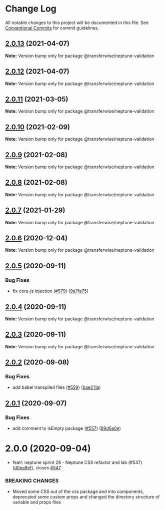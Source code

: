 # Change Log

All notable changes to this project will be documented in this file.
See [Conventional Commits](https://conventionalcommits.org) for commit guidelines.

## [2.0.13](https://github.com/transferwise/neptune-web/compare/@transferwise/neptune-validation@2.0.12...@transferwise/neptune-validation@2.0.13) (2021-04-07)

**Note:** Version bump only for package @transferwise/neptune-validation





## [2.0.12](https://github.com/transferwise/neptune-web/compare/@transferwise/neptune-validation@2.0.11...@transferwise/neptune-validation@2.0.12) (2021-04-07)

**Note:** Version bump only for package @transferwise/neptune-validation





## [2.0.11](https://github.com/transferwise/neptune-web/compare/@transferwise/neptune-validation@2.0.10...@transferwise/neptune-validation@2.0.11) (2021-03-05)

**Note:** Version bump only for package @transferwise/neptune-validation





## [2.0.10](https://github.com/transferwise/neptune-web/compare/@transferwise/neptune-validation@2.0.9...@transferwise/neptune-validation@2.0.10) (2021-02-09)

**Note:** Version bump only for package @transferwise/neptune-validation





## [2.0.9](https://github.com/transferwise/neptune-web/compare/@transferwise/neptune-validation@2.0.8...@transferwise/neptune-validation@2.0.9) (2021-02-08)

**Note:** Version bump only for package @transferwise/neptune-validation





## [2.0.8](https://github.com/transferwise/neptune-web/compare/@transferwise/neptune-validation@2.0.7...@transferwise/neptune-validation@2.0.8) (2021-02-08)

**Note:** Version bump only for package @transferwise/neptune-validation





## [2.0.7](https://github.com/transferwise/neptune-web/compare/@transferwise/neptune-validation@2.0.6...@transferwise/neptune-validation@2.0.7) (2021-01-29)

**Note:** Version bump only for package @transferwise/neptune-validation





## [2.0.6](https://github.com/transferwise/neptune-web/compare/@transferwise/neptune-validation@2.0.5...@transferwise/neptune-validation@2.0.6) (2020-12-04)

**Note:** Version bump only for package @transferwise/neptune-validation





## [2.0.5](https://github.com/transferwise/neptune-web/compare/@transferwise/neptune-validation@2.0.4...@transferwise/neptune-validation@2.0.5) (2020-09-11)


### Bug Fixes

* fix core-js injection ([#579](https://github.com/transferwise/neptune-web/issues/579)) ([9a7fa75](https://github.com/transferwise/neptune-web/commit/9a7fa75432f5da78b29b7ae36008d28e4de56ea9))





## [2.0.4](https://github.com/transferwise/neptune-web/compare/@transferwise/neptune-validation@2.0.3...@transferwise/neptune-validation@2.0.4) (2020-09-11)

**Note:** Version bump only for package @transferwise/neptune-validation





## [2.0.3](https://github.com/transferwise/neptune-web/compare/@transferwise/neptune-validation@2.0.2...@transferwise/neptune-validation@2.0.3) (2020-09-11)

**Note:** Version bump only for package @transferwise/neptune-validation





## [2.0.2](https://github.com/transferwise/neptune-web/compare/@transferwise/neptune-validation@2.0.1...@transferwise/neptune-validation@2.0.2) (2020-09-08)


### Bug Fixes

* add babel transpiled files ([#559](https://github.com/transferwise/neptune-web/issues/559)) ([bae211a](https://github.com/transferwise/neptune-web/commit/bae211a1d2f198d23d5d299077a613bf4fd4d9c9))





## [2.0.1](https://github.com/transferwise/neptune-web/compare/@transferwise/neptune-validation@2.0.0...@transferwise/neptune-validation@2.0.1) (2020-09-07)


### Bug Fixes

* add comment to isEmpty package ([#557](https://github.com/transferwise/neptune-web/issues/557)) ([89d6a0e](https://github.com/transferwise/neptune-web/commit/89d6a0e3c9da72d02963e0087fa5534bba3b3f20))





# 2.0.0 (2020-09-04)


* feat!: neptune sprint 28 - Neptune CSS refactor and lab (#547) ([d0ea9ef](https://github.com/transferwise/neptune-web/commit/d0ea9ef1272ab2aae57d7a6d470110ec74af1d25)), closes [#547](https://github.com/transferwise/neptune-web/issues/547)


### BREAKING CHANGES

* Moved some CSS out of the css package and into components, deprecated some custom props and changed the directory structure of variable and props files
